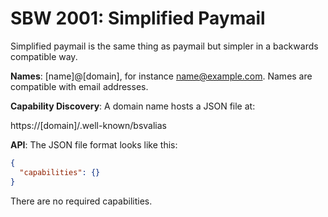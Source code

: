 # SBW 2001: Simplified Paymail

Simplified paymail is the same thing as paymail but simpler in a backwards
compatible way.

**Names**: [name]@[domain], for instance name@example.com. Names are compatible
with email addresses.

**Capability Discovery**: A domain name hosts a JSON file at:

https://[domain]/.well-known/bsvalias

**API**: The JSON file format looks like this:

```json
{
  "capabilities": {}
}
```

There are no required capabilities.
